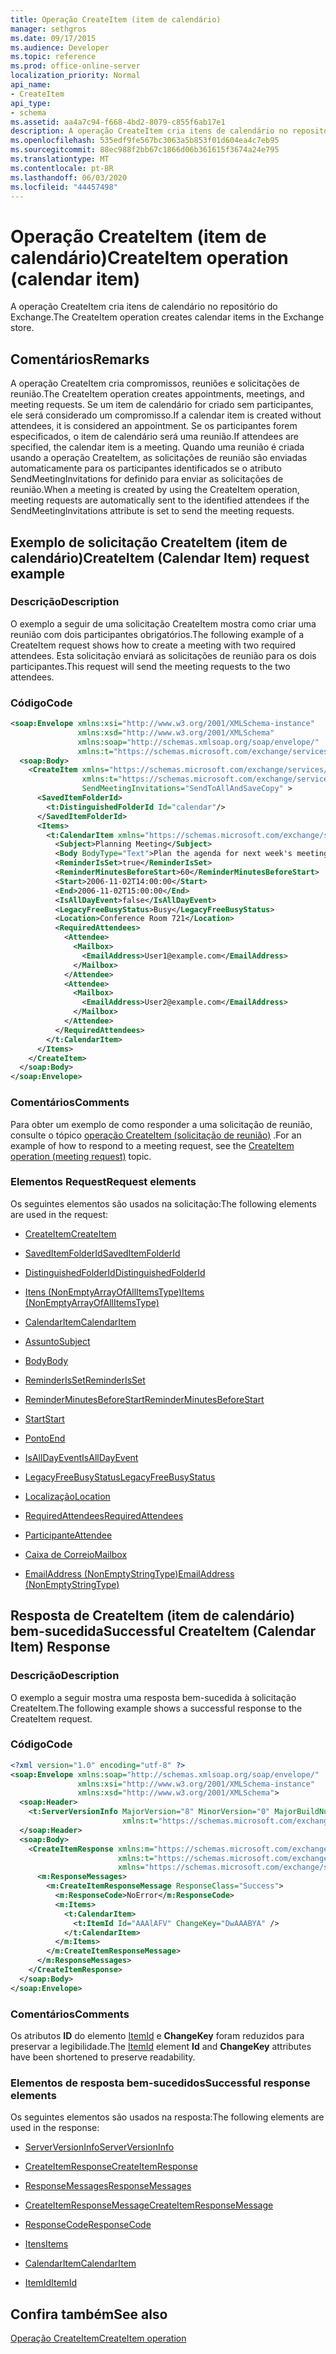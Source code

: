 ```yaml
---
title: Operação CreateItem (item de calendário)
manager: sethgros
ms.date: 09/17/2015
ms.audience: Developer
ms.topic: reference
ms.prod: office-online-server
localization_priority: Normal
api_name:
- CreateItem
api_type:
- schema
ms.assetid: aa4a7c94-f668-4bd2-8079-c855f6ab17e1
description: A operação CreateItem cria itens de calendário no repositório do Exchange.
ms.openlocfilehash: 535edf9fe567bc3063a5b853f01d604ea4c7eb95
ms.sourcegitcommit: 88ec988f2bb67c1866d06b361615f3674a24e795
ms.translationtype: MT
ms.contentlocale: pt-BR
ms.lasthandoff: 06/03/2020
ms.locfileid: "44457498"
---
```

# <a name="createitem-operation-calendar-item"></a><span data-ttu-id="5b101-103">Operação CreateItem (item de calendário)</span><span class="sxs-lookup"><span data-stu-id="5b101-103">CreateItem operation (calendar item)</span></span>

<span data-ttu-id="5b101-104">A operação CreateItem cria itens de calendário no repositório do Exchange.</span><span class="sxs-lookup"><span data-stu-id="5b101-104">The CreateItem operation creates calendar items in the Exchange store.</span></span>
  
## <a name="remarks"></a><span data-ttu-id="5b101-105">Comentários</span><span class="sxs-lookup"><span data-stu-id="5b101-105">Remarks</span></span>

<span data-ttu-id="5b101-106">A operação CreateItem cria compromissos, reuniões e solicitações de reunião.</span><span class="sxs-lookup"><span data-stu-id="5b101-106">The CreateItem operation creates appointments, meetings, and meeting requests.</span></span> <span data-ttu-id="5b101-107">Se um item de calendário for criado sem participantes, ele será considerado um compromisso.</span><span class="sxs-lookup"><span data-stu-id="5b101-107">If a calendar item is created without attendees, it is considered an appointment.</span></span> <span data-ttu-id="5b101-108">Se os participantes forem especificados, o item de calendário será uma reunião.</span><span class="sxs-lookup"><span data-stu-id="5b101-108">If attendees are specified, the calendar item is a meeting.</span></span> <span data-ttu-id="5b101-109">Quando uma reunião é criada usando a operação CreateItem, as solicitações de reunião são enviadas automaticamente para os participantes identificados se o atributo SendMeetingInvitations for definido para enviar as solicitações de reunião.</span><span class="sxs-lookup"><span data-stu-id="5b101-109">When a meeting is created by using the CreateItem operation, meeting requests are automatically sent to the identified attendees if the SendMeetingInvitations attribute is set to send the meeting requests.</span></span>
  
## <a name="createitem-calendar-item-request-example"></a><span data-ttu-id="5b101-110">Exemplo de solicitação CreateItem (item de calendário)</span><span class="sxs-lookup"><span data-stu-id="5b101-110">CreateItem (Calendar Item) request example</span></span>

### <a name="description"></a><span data-ttu-id="5b101-111">Descrição</span><span class="sxs-lookup"><span data-stu-id="5b101-111">Description</span></span>

<span data-ttu-id="5b101-112">O exemplo a seguir de uma solicitação CreateItem mostra como criar uma reunião com dois participantes obrigatórios.</span><span class="sxs-lookup"><span data-stu-id="5b101-112">The following example of a CreateItem request shows how to create a meeting with two required attendees.</span></span> <span data-ttu-id="5b101-113">Esta solicitação enviará as solicitações de reunião para os dois participantes.</span><span class="sxs-lookup"><span data-stu-id="5b101-113">This request will send the meeting requests to the two attendees.</span></span>
  
### <a name="code"></a><span data-ttu-id="5b101-114">Código</span><span class="sxs-lookup"><span data-stu-id="5b101-114">Code</span></span>

```XML
<soap:Envelope xmlns:xsi="http://www.w3.org/2001/XMLSchema-instance"
               xmlns:xsd="http://www.w3.org/2001/XMLSchema"
               xmlns:soap="http://schemas.xmlsoap.org/soap/envelope/"
               xmlns:t="https://schemas.microsoft.com/exchange/services/2006/types">
  <soap:Body>
    <CreateItem xmlns="https://schemas.microsoft.com/exchange/services/2006/messages"
                xmlns:t="https://schemas.microsoft.com/exchange/services/2006/types" 
                SendMeetingInvitations="SendToAllAndSaveCopy" >
      <SavedItemFolderId>
        <t:DistinguishedFolderId Id="calendar"/>
      </SavedItemFolderId>
      <Items>
        <t:CalendarItem xmlns="https://schemas.microsoft.com/exchange/services/2006/types">
          <Subject>Planning Meeting</Subject>
          <Body BodyType="Text">Plan the agenda for next week's meeting.</Body>
          <ReminderIsSet>true</ReminderIsSet>
          <ReminderMinutesBeforeStart>60</ReminderMinutesBeforeStart>
          <Start>2006-11-02T14:00:00</Start>
          <End>2006-11-02T15:00:00</End>
          <IsAllDayEvent>false</IsAllDayEvent>
          <LegacyFreeBusyStatus>Busy</LegacyFreeBusyStatus>
          <Location>Conference Room 721</Location>
          <RequiredAttendees>
            <Attendee>
              <Mailbox>
                <EmailAddress>User1@example.com</EmailAddress>
              </Mailbox>
            </Attendee>
            <Attendee>
              <Mailbox>
                <EmailAddress>User2@example.com</EmailAddress>
              </Mailbox>
            </Attendee>
          </RequiredAttendees>
        </t:CalendarItem>
      </Items>
    </CreateItem>
  </soap:Body>
</soap:Envelope>
```

### <a name="comments"></a><span data-ttu-id="5b101-115">Comentários</span><span class="sxs-lookup"><span data-stu-id="5b101-115">Comments</span></span>

<span data-ttu-id="5b101-116">Para obter um exemplo de como responder a uma solicitação de reunião, consulte o tópico [operação CreateItem (solicitação de reunião)](createitem-operation-meeting-request.md) .</span><span class="sxs-lookup"><span data-stu-id="5b101-116">For an example of how to respond to a meeting request, see the [CreateItem operation (meeting request)](createitem-operation-meeting-request.md) topic.</span></span> 
  
### <a name="request-elements"></a><span data-ttu-id="5b101-117">Elementos Request</span><span class="sxs-lookup"><span data-stu-id="5b101-117">Request elements</span></span>

<span data-ttu-id="5b101-118">Os seguintes elementos são usados na solicitação:</span><span class="sxs-lookup"><span data-stu-id="5b101-118">The following elements are used in the request:</span></span>
  
- [<span data-ttu-id="5b101-119">CreateItem</span><span class="sxs-lookup"><span data-stu-id="5b101-119">CreateItem</span></span>](createitem.md)
    
- [<span data-ttu-id="5b101-120">SavedItemFolderId</span><span class="sxs-lookup"><span data-stu-id="5b101-120">SavedItemFolderId</span></span>](saveditemfolderid.md)
    
- [<span data-ttu-id="5b101-121">DistinguishedFolderId</span><span class="sxs-lookup"><span data-stu-id="5b101-121">DistinguishedFolderId</span></span>](distinguishedfolderid.md)
    
- [<span data-ttu-id="5b101-122">Itens (NonEmptyArrayOfAllItemsType)</span><span class="sxs-lookup"><span data-stu-id="5b101-122">Items (NonEmptyArrayOfAllItemsType)</span></span>](items-nonemptyarrayofallitemstype.md)
    
- [<span data-ttu-id="5b101-123">CalendarItem</span><span class="sxs-lookup"><span data-stu-id="5b101-123">CalendarItem</span></span>](calendaritem.md)
    
- [<span data-ttu-id="5b101-124">Assunto</span><span class="sxs-lookup"><span data-stu-id="5b101-124">Subject</span></span>](subject.md)
    
- [<span data-ttu-id="5b101-125">Body</span><span class="sxs-lookup"><span data-stu-id="5b101-125">Body</span></span>](body.md)
    
- [<span data-ttu-id="5b101-126">ReminderIsSet</span><span class="sxs-lookup"><span data-stu-id="5b101-126">ReminderIsSet</span></span>](reminderisset.md)
    
- [<span data-ttu-id="5b101-127">ReminderMinutesBeforeStart</span><span class="sxs-lookup"><span data-stu-id="5b101-127">ReminderMinutesBeforeStart</span></span>](reminderminutesbeforestart.md)
    
- [<span data-ttu-id="5b101-128">Start</span><span class="sxs-lookup"><span data-stu-id="5b101-128">Start</span></span>](start.md)
    
- [<span data-ttu-id="5b101-129">Ponto</span><span class="sxs-lookup"><span data-stu-id="5b101-129">End </span></span>](end-ex15websvcsotherref.md)
    
- [<span data-ttu-id="5b101-130">IsAllDayEvent</span><span class="sxs-lookup"><span data-stu-id="5b101-130">IsAllDayEvent</span></span>](isalldayevent.md)
    
- [<span data-ttu-id="5b101-131">LegacyFreeBusyStatus</span><span class="sxs-lookup"><span data-stu-id="5b101-131">LegacyFreeBusyStatus</span></span>](legacyfreebusystatus.md)
    
- [<span data-ttu-id="5b101-132">Localização</span><span class="sxs-lookup"><span data-stu-id="5b101-132">Location</span></span>](location.md)
    
- [<span data-ttu-id="5b101-133">RequiredAttendees</span><span class="sxs-lookup"><span data-stu-id="5b101-133">RequiredAttendees</span></span>](requiredattendees.md)
    
- [<span data-ttu-id="5b101-134">Participante</span><span class="sxs-lookup"><span data-stu-id="5b101-134">Attendee</span></span>](attendee.md)
    
- [<span data-ttu-id="5b101-135">Caixa de Correio</span><span class="sxs-lookup"><span data-stu-id="5b101-135">Mailbox</span></span>](mailbox.md)
    
- [<span data-ttu-id="5b101-136">EmailAddress (NonEmptyStringType)</span><span class="sxs-lookup"><span data-stu-id="5b101-136">EmailAddress (NonEmptyStringType)</span></span>](emailaddress-nonemptystringtype.md)
    
## <a name="successful-createitem-calendar-item-response"></a><span data-ttu-id="5b101-137">Resposta de CreateItem (item de calendário) bem-sucedida</span><span class="sxs-lookup"><span data-stu-id="5b101-137">Successful CreateItem (Calendar Item) Response</span></span>

### <a name="description"></a><span data-ttu-id="5b101-138">Descrição</span><span class="sxs-lookup"><span data-stu-id="5b101-138">Description</span></span>

<span data-ttu-id="5b101-139">O exemplo a seguir mostra uma resposta bem-sucedida à solicitação CreateItem.</span><span class="sxs-lookup"><span data-stu-id="5b101-139">The following example shows a successful response to the CreateItem request.</span></span>
  
### <a name="code"></a><span data-ttu-id="5b101-140">Código</span><span class="sxs-lookup"><span data-stu-id="5b101-140">Code</span></span>

```XML
<?xml version="1.0" encoding="utf-8" ?>
<soap:Envelope xmlns:soap="http://schemas.xmlsoap.org/soap/envelope/" 
               xmlns:xsi="http://www.w3.org/2001/XMLSchema-instance" 
               xmlns:xsd="http://www.w3.org/2001/XMLSchema">
  <soap:Header>
    <t:ServerVersionInfo MajorVersion="8" MinorVersion="0" MajorBuildNumber="685" MinorBuildNumber="8" 
                         xmlns:t="https://schemas.microsoft.com/exchange/services/2006/types" />
  </soap:Header>
  <soap:Body>
    <CreateItemResponse xmlns:m="https://schemas.microsoft.com/exchange/services/2006/messages" 
                        xmlns:t="https://schemas.microsoft.com/exchange/services/2006/types" 
                        xmlns="https://schemas.microsoft.com/exchange/services/2006/messages">
      <m:ResponseMessages>
        <m:CreateItemResponseMessage ResponseClass="Success">
          <m:ResponseCode>NoError</m:ResponseCode>
          <m:Items>
            <t:CalendarItem>
              <t:ItemId Id="AAAlAFV" ChangeKey="DwAAABYA" />
            </t:CalendarItem>
          </m:Items>
        </m:CreateItemResponseMessage>
      </m:ResponseMessages>
    </CreateItemResponse>
  </soap:Body>
</soap:Envelope>
```

### <a name="comments"></a><span data-ttu-id="5b101-141">Comentários</span><span class="sxs-lookup"><span data-stu-id="5b101-141">Comments</span></span>

<span data-ttu-id="5b101-142">Os atributos **ID** do elemento [ItemId](itemid.md) e **ChangeKey** foram reduzidos para preservar a legibilidade.</span><span class="sxs-lookup"><span data-stu-id="5b101-142">The [ItemId](itemid.md) element **Id** and **ChangeKey** attributes have been shortened to preserve readability.</span></span> 
  
### <a name="successful-response-elements"></a><span data-ttu-id="5b101-143">Elementos de resposta bem-sucedidos</span><span class="sxs-lookup"><span data-stu-id="5b101-143">Successful response elements</span></span>

<span data-ttu-id="5b101-144">Os seguintes elementos são usados na resposta:</span><span class="sxs-lookup"><span data-stu-id="5b101-144">The following elements are used in the response:</span></span>
  
- [<span data-ttu-id="5b101-145">ServerVersionInfo</span><span class="sxs-lookup"><span data-stu-id="5b101-145">ServerVersionInfo</span></span>](serverversioninfo.md)
    
- [<span data-ttu-id="5b101-146">CreateItemResponse</span><span class="sxs-lookup"><span data-stu-id="5b101-146">CreateItemResponse</span></span>](createitemresponse.md)
    
- [<span data-ttu-id="5b101-147">ResponseMessages</span><span class="sxs-lookup"><span data-stu-id="5b101-147">ResponseMessages</span></span>](responsemessages.md)
    
- [<span data-ttu-id="5b101-148">CreateItemResponseMessage</span><span class="sxs-lookup"><span data-stu-id="5b101-148">CreateItemResponseMessage</span></span>](createitemresponsemessage.md)
    
- [<span data-ttu-id="5b101-149">ResponseCode</span><span class="sxs-lookup"><span data-stu-id="5b101-149">ResponseCode</span></span>](responsecode.md)
    
- [<span data-ttu-id="5b101-150">Itens</span><span class="sxs-lookup"><span data-stu-id="5b101-150">Items</span></span>](items.md)
    
- [<span data-ttu-id="5b101-151">CalendarItem</span><span class="sxs-lookup"><span data-stu-id="5b101-151">CalendarItem</span></span>](calendaritem.md)
    
- [<span data-ttu-id="5b101-152">ItemId</span><span class="sxs-lookup"><span data-stu-id="5b101-152">ItemId</span></span>](itemid.md)
    
## <a name="see-also"></a><span data-ttu-id="5b101-153">Confira também</span><span class="sxs-lookup"><span data-stu-id="5b101-153">See also</span></span>



[<span data-ttu-id="5b101-154">Operação CreateItem</span><span class="sxs-lookup"><span data-stu-id="5b101-154">CreateItem operation</span></span>](createitem-operation.md)

